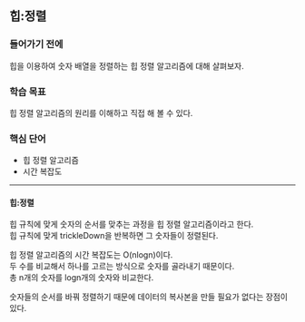 ## 힙:정렬

### 들어가기 전에
힙을 이용하여 숫자 배열을 정렬하는 힙 정렬 알고리즘에 대해 살펴보자.

### 학습 목표
힙 정렬 알고리즘의 원리를 이해하고 직접 해 볼 수 있다.

### 핵심 단어
- 힙 정렬 알고리즘
- 시간 복잡도

---
#### 힙:정렬
힙 규칙에 맞게 숫자의 순서를 맞추는 과정을 힙 정렬 알고리즘이라고 한다.  
힙 규칙에 맞게 trickleDown을 반복하면 그 숫자들이 정렬된다.  

힙 정렬 알고리즘의 시간 복잡도는 O(nlogn)이다.  
두 수를 비교해서 하나를 고르는 방식으로 숫자를 골라내기 때문이다.  
총 n개의 숫자를 logn개의 숫자와 비교한다.  

숫자들의 순서를 바꿔 정렬하기 때문에 데이터의 복사본을 만들 필요가 없다는 장점이 있다.  
